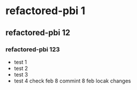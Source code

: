 # refactored-pbi 1

## refactored-pbi 12

### refactored-pbi 123

- test 1
- test 2
- test 3
- test 4
check feb 8 commint
8 feb locak changes